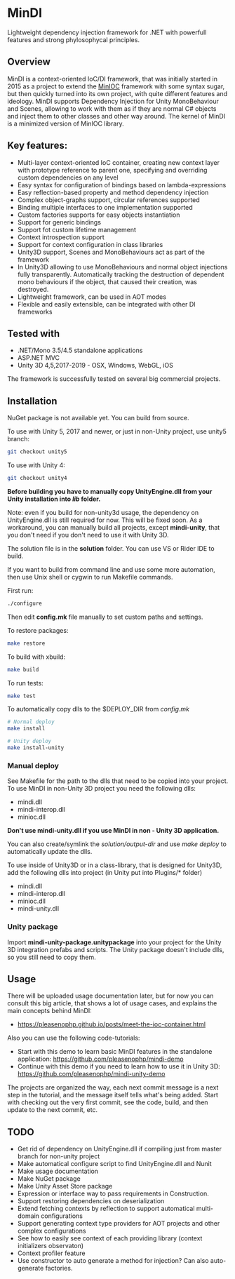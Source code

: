# MinDI
Lightweight dependency injection framework for .NET with powerfull features and strong phylosophycal principles.

## Overview

MinDI is a context-oriented IoC/DI framework, that was initially started in 2015 as a project to extend the [MinIOC](https://bitbucket.org/Baalrukh/minioc/wiki/Home) framework with some syntax sugar, but then quickly turned into its own project, with quite different features and ideology. 
MinDI supports Dependency Injection for Unity MonoBehaviour and Scenes, allowing to work with them as if they are normal C# objects and inject them to other classes and other way around. 
The kernel of MinDI is a minimized version of MinIOC library.

## Key features:

* Multi-layer context-oriented IoC container, creating new context layer with prototype reference to parent one, specifying and overriding custom dependencies on any level
* Easy syntax for configuration of bindings based on lambda-expressions
* Easy reflection-based property and method dependency injection
* Complex object-graphs support, circular references supported
* Binding multiple interfaces to one implementation supported 
* Custom factories supports for easy objects instantiation
* Support for generic bindings
* Support fot custom lifetime management
* Context introspection support
* Support for context configuration in class libraries
* Unity3D support, Scenes and MonoBehaviours act as part of the framework
* In Unity3D allowing to use MonoBehaviours and normal object injections fully transparently. Automatically tracking the destruction of dependent mono behaviours if the object, that caused their creation, was destroyed.
* Lightweight framework, can be used in AOT modes
* Flexible and easily extensible, can be integrated with other DI frameworks 

## Tested with

* .NET/Mono 3.5/4.5 standalone applications
* ASP.NET MVC
* Unity 3D 4,5,2017-2019 - OSX, Windows, WebGL, iOS

The framework is successfully tested on several big commercial projects.

## Installation

NuGet package is not available yet. You can build from source.

To use with Unity 5, 2017 and newer, or just in non-Unity project, use unity5 branch: 
```bash
git checkout unity5
```

To use with Unity 4: 
```bash
git checkout unity4
```

**Before building you have to manually copy UnityEngine.dll from your Unity installation into *lib* folder.**

Note: even if you build for non-unity3d usage, the dependency on UnityEngine.dll is still required for now. This will be fixed soon.
As a workaround, you can manually build all projects, except **mindi-unity**, that you don't need if you don't need to use it with Unity 3D.

The solution file is in the **solution** folder. You can use VS or Rider IDE to build.

If you want to build from command line and use some more automation, then use Unix shell or cygwin to run Makefile commands.

First run:
```bash
./configure
```
Then edit **config.mk** file manually to set custom paths and settings.

To restore packages:
```bash
make restore
```

To build with xbuild: 
```bash
make build
```

To run tests: 
```bash
make test
```

To automatically copy dlls to the $DEPLOY\_DIR from *config.mk*
```bash
# Normal deploy
make install

# Unity deploy
make install-unity
```

### Manual deploy
See Makefile for the path to the dlls that need to be copied into your project.
To use MinDI in non-Unity 3D project you need the following dlls:
* mindi.dll
* mindi-interop.dll
* minioc.dll

**Don't use mindi-unity.dll if you use MinDI in non - Unity 3D application.**

You can also create/symlink the *solution/output-dir* and use *make deploy* to automatically update the dlls. 

To use inside of Unity3D or in a class-library, that is designed for Unity3D, add the following dlls into project (in Unity put into Plugins/\* folder)
* mindi.dll
* mindi-interop.dll
* minioc.dll
* mindi-unity.dll

### Unity package
Import **mindi-unity-package.unitypackage** into your project for the Unity 3D integration prefabs and scripts.
The Unity package doesn't include dlls, so you still need to copy them.

## Usage

There will be uploaded usage documentation later, but for now you can consult this big article, that shows a lot of usage cases, and explains the main concepts behind MinDI:

- https://pleasenophp.github.io/posts/meet-the-ioc-container.html

Also you can use the following code-tutorials:

- Start with this demo to learn basic MinDI features in the standalone application: https://github.com/pleasenophp/mindi-demo
- Continue with this demo if you need to learn how to use it in Unity 3D: https://github.com/pleasenophp/mindi-unity-demo

The projects are organized the way, each next commit message is a next step in the tutorial, and the message itself tells what's being added. Start with checking out the very first commit, see the code, build, and then update to the next commit, etc.

## TODO

* Get rid of dependency on UnityEngine.dll if compiling just from master branch for non-unity project
* Make automatical configure script to find UnityEngine.dll and Nunit
* Make usage documentation 
* Make NuGet package
* Make Unity Asset Store package
* Expression or interface way to pass requirements in Construction.
* Support restoring dependencies on deserialization
* Extend fetching contexts by reflection to support automatical multi-domain configurations
* Support generating context type providers for AOT projects and other complex configurations
* See how to easily see context of each providing library (context initializers observaton)
* Context profiler feature
* Use constructor to auto generate a method for injection? Can also auto-generate factories.

